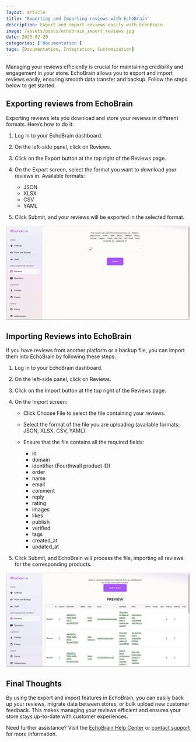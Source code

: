 ```yaml
---
layout: article
title: "Exporting and Importing reviews with EchoBrain"
description: Export and import reviews easily with EchoBrain
image: /assets/posts/echobrain_import_reviews.jpg
date: 2025-02-20
categories: ['documentation']
tags: [Documentation, Integration, Customization]
---
```


Managing your reviews efficiently is crucial for maintaining credibility and engagement in your store. EchoBrain allows you to export and import reviews easily, ensuring smooth data transfer and backup. Follow the steps below to get started.


## Exporting reviews from EchoBrain
Exporting reviews lets you download and store your reviews in different formats. Here’s how to do it:

1. Log in to your EchoBrain dashboard.

2. On the left-side panel, click on Reviews.

3. Click on the Export button at the top right of the Reviews page.

4. On the Export screen, select the format you want to download your reviews in. Available formats:

   * JSON
   * XLSX
   * CSV
   * YAML

5. Click Submit, and your reviews will be exported in the selected format.


![Echobrain export reviews](/assets/posts/echobrain_export_reviews.jpg)


## Importing Reviews into EchoBrain
If you have reviews from another platform or a backup file, you can import them into EchoBrain by following these steps:

1. Log in to your EchoBrain dashboard.
   
2. On the left-side panel, click on Reviews.

3. Click on the Import button at the top right of the Reviews page.

4. On the Import screen:
  
   * Click Choose File to select the file containing your reviews.
   * Select the format of the file you are uploading (available formats: JSON, XLSX, CSV, YAML).
   * Ensure that the file contains all the required fields:
   
      * id
      * domain
      * identifier (Fourthwall product ID)
      * order
      * name
      * email
      * comment
      * reply
      * rating
      * images
      * likes
      * publish
      * verified
      * tags
      * created_at
      * updated_at

5. Click Submit, and EchoBrain will process the file, importing all reviews for the corresponding products.


![Echobrain import reviews](/assets/posts/echobrain_import_reviews.jpg)


## Final Thoughts
By using the export and import features in EchoBrain, you can easily back up your reviews, migrate data between stores, or bulk upload new customer feedback. This makes managing your reviews efficient and ensures your store stays up-to-date with customer experiences.

Need further assistance? Visit the [EchoBrain Help Center](https://echo-brain.com/blog/) or [contact support](hello@echo-brain.com) for more information.

<style>
.rich-text ul {
    list-style-type: disc !important;
    margin-left: 20px !important;
}
</style>

